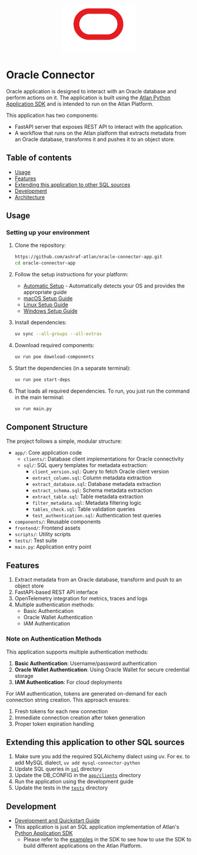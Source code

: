 <p align="center">
  <img src="./frontend/static/oracle_icon.png" alt="Oracle Logo" width="200" height="auto">
</p>

# Oracle Connector

Oracle application is designed to interact with an Oracle database and perform actions on it. The application is built using the [Atlan Python Application SDK](https://github.com/atlanhq/application-sdk) and is intended to run on the Atlan Platform.

This application has two components:

- FastAPI server that exposes REST API to interact with the application.
- A workflow that runs on the Atlan platform that extracts metadata from an Oracle database, transforms it and pushes it to an object store.

## Table of contents

- [Usage](#usage)
- [Features](#features)
- [Extending this application to other SQL sources](#extending-this-application-to-other-sql-sources)
- [Development](#development)
- [Architecture](./docs/ARCHITECTURE.md)

## Usage

### Setting up your environment

1. Clone the repository:

   ```bash
   https://github.com/ashraf-atlan/oracle-connector-app.git
   cd oracle-connector-app
   ```

2. Follow the setup instructions for your platform:

   - [Automatic Setup](./.cursor/rules/setup.mdc) - Automatically detects your OS and provides the appropriate guide
   - [macOS Setup Guide](https://github.com/atlanhq/application-sdk/blob/main/docs/docs/setup/MAC.md)
   - [Linux Setup Guide](https://github.com/atlanhq/application-sdk/blob/main/docs/docs/setup/LINUX.md)
   - [Windows Setup Guide](https://github.com/atlanhq/application-sdk/blob/main/docs/docs/setup/WINDOWS.md)

3. Install dependencies:

   ```bash
   uv sync --all-groups --all-extras
   ```

4. Download required components:

   ```bash
   uv run poe download-components
   ```

5. Start the dependencies (in a separate terminal):

   ```bash
   uv run poe start-deps
   ```

6. That loads all required dependencies. To run, you just run the command in the main terminal:
   ```bash
   uv run main.py
   ```

## Component Structure

The project follows a simple, modular structure:

- `app/`: Core application code
  - `clients/`: Database client implementations for Oracle connectivity
  - `sql/`: SQL query templates for metadata extraction:
    - `client_version.sql`: Query to fetch Oracle client version
    - `extract_column.sql`: Column metadata extraction
    - `extract_database.sql`: Database metadata extraction
    - `extract_schema.sql`: Schema metadata extraction
    - `extract_table.sql`: Table metadata extraction
    - `filter_metadata.sql`: Metadata filtering logic
    - `tables_check.sql`: Table validation queries
    - `test_authentication.sql`: Authentication test queries
- `components/`: Reusable components
- `frontend/`: Frontend assets
- `scripts/`: Utility scripts
- `tests/`: Test suite
- `main.py`: Application entry point

## Features

1. Extract metadata from an Oracle database, transform and push to an object store
2. FastAPI-based REST API interface
3. OpenTelemetry integration for metrics, traces and logs
4. Multiple authentication methods:
   - Basic Authentication
   - Oracle Wallet Authentication
   - IAM Authentication

### Note on Authentication Methods

This application supports multiple authentication methods:

1. **Basic Authentication**: Username/password authentication
2. **Oracle Wallet Authentication**: Using Oracle Wallet for secure credential storage
3. **IAM Authentication**: For cloud deployments

For IAM authentication, tokens are generated on-demand for each connection string creation. This approach ensures:

1. Fresh tokens for each new connection
2. Immediate connection creation after token generation
3. Proper token expiration handling

## Extending this application to other SQL sources

1. Make sure you add the required SQLAlchemy dialect using uv. For ex. to add MySQL dialect, `uv add mysql-connector-python`
2. Update SQL queries in [`sql`](app/sql) directory
3. Update the DB_CONFIG in the [`app/clients`](app/clients) directory
4. Run the application using the development guide
5. Update the tests in the [`tests`](tests) directory

## Development

- [Development and Quickstart Guide](./docs/DEVELOPMENT.md)
- This application is just an SQL application implementation of Atlan's [Python Application SDK](https://github.com/atlanhq/application-sdk)
  - Please refer to the [examples](https://github.com/atlanhq/application-sdk/tree/main/examples) in the SDK to see how to use the SDK to build different applications on the Atlan Platform.
